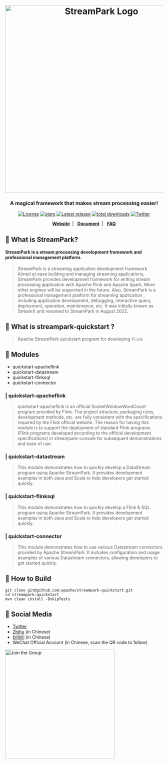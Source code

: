 <!--
  ~ Licensed to the Apache Software Foundation (ASF) under one or more
  ~ contributor license agreements.  See the NOTICE file distributed with
  ~ this work for additional information regarding copyright ownership.
  ~ The ASF licenses this file to You under the Apache License, Version 2.0
  ~ (the "License"); you may not use this file except in compliance with
  ~ the License.  You may obtain a copy of the License at
  ~
  ~    http://www.apache.org/licenses/LICENSE-2.0
  ~
  ~ Unless required by applicable law or agreed to in writing, software
  ~ distributed under the License is distributed on an "AS IS" BASIS,
  ~ WITHOUT WARRANTIES OR CONDITIONS OF ANY KIND, either express or implied.
  ~ See the License for the specific language governing permissions and
  ~ limitations under the License.
  ~
  -->

<h1 align="center">
   <img src="https://streampark.apache.org/image/logo_name.png" 
   alt="StreamPark Logo" title="Apache StreamPark Logo" width="600"/>
  <br>
</h1>

<h3 align="center">A magical framework that makes stream processing easier!</h3>

<div align="center">

[![License](https://img.shields.io/badge/license-Apache%202-blue.svg?style=for-the-badge&label=license)](https://www.apache.org/licenses/LICENSE-2.0.html)
[![stars](https://img.shields.io/github/stars/apache/streampark?style=for-the-badge&label=stars)](https://github.com/apache/streampark/stargazers)
[![Latest release](https://img.shields.io/github/v/release/apache/streampark.svg?style=for-the-badge&label=release)](https://github.com/apache/streampark/releases)
[![total downloads](https://img.shields.io/github/downloads/apache/streampark/total.svg?style=for-the-badge&label=downloads)](https://streampark.apache.org/download)
[![Twitter](https://img.shields.io/twitter/follow/ASFStreamPark?label=follow&logo=twitter&style=for-the-badge)](https://twitter.com/ASFStreamPark)

**[Website](https://streampark.apache.org)**&nbsp;&nbsp;|&nbsp;&nbsp;
**[Document](https://streampark.apache.org/docs/intro)**&nbsp;&nbsp;|&nbsp;&nbsp;
**[FAQ](https://github.com/apache/streampark/issues/507)**

</div>

## 🚀 What is StreamPark?

<h4>StreamPark is a stream processing development framework and professional management platform. </h4>

> StreamPark is a streaming application development framework. Aimed at ease building and managing streaming applications, StreamPark provides development framework for writing stream processing application with Apache Flink and Apache Spark, More other engines will be supported in the future. Also, StreamPark is a professional management platform for streaming application
, including application development, debugging, interactive query, deployment, operation, maintenance, etc. It was initially known as StreamX and renamed to StreamPark in August 2022.

## 🚀 What is streampark-quickstart ?

> Apache StreamPark quickstart program for developing `Flink`

## 🎉 Modules

* quickstart-apacheflink
* quickstart-datastream
* quickstart-flinksql
* quickstart-connector

### | quickstart-apacheflink
> quickstart-apacheflink is an official SocketWindowWordCount program provided by Flink. The project structure, packaging rules, development methods, etc. are fully consistent with the specifications required by the Flink official website. The reason for having this module is to support the deployment of standard Flink programs (Flink programs developed according to the official development specifications) in streampark-console for subsequent demonstrations and ease of use.

### | quickstart-datastream
> This module demonstrates how to quickly develop a DataStream program using Apache StreamPark. It provides development examples in both Java and Scala to help developers get started quickly.

### | quickstart-flinksql
> This module demonstrates how to quickly develop a Flink & SQL program using Apache StreamPark. It provides development examples in both Java and Scala to help developers get started quickly.

### | quickstart-connector
> This module demonstrates how to use various Datastream connectors provided by Apache StreamPark. It includes configuration and usage examples of various Datastream connectors, allowing developers to get started quickly.

## 🔨 How to Build

```shell
git clone git@github.com:apache/streampark-quickstart.git
cd streampark-quickstart
mvn clean install -DskipTests
```

## 💬 Social Media

- [Twitter](https://twitter.com/ASFStreamPark)
- [Zhihu](https://www.zhihu.com/people/streampark) (in Chinese)
- [bilibili](https://space.bilibili.com/455330087) (in Chinese)
- WeChat Official Account (in Chinese, scan the QR code to follow)

<img src="https://streampark.apache.org/image/wx_qr.png" alt="Join the Group" height="350px"><br>
